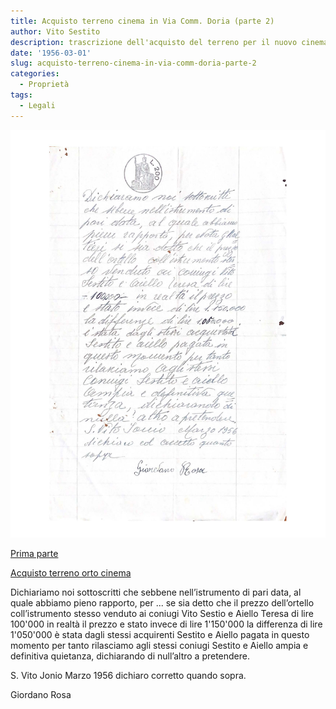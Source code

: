 ```yaml
---
title: Acquisto terreno cinema in Via Comm. Doria (parte 2)
author: Vito Sestito
description: trascrizione dell'acquisto del terreno per il nuovo cinema
date: '1956-03-01'
slug: acquisto-terreno-cinema-in-via-comm-doria-parte-2
categories:
  - Proprietà
tags:
  - Legali
---
```


![1956-03-01 Acquisto terreno cinema in Via Comm. Doria](images/195603AcquistoTerrenoCinema2.jpg)

[Prima parte](/1955/12/26/acquisto-terreno-cinema-in-via-comm-doria/)

[Acquisto terreno orto cinema](/1956/04/07/acquisto-orto-cinema-in-via-comm-doria/)

Dichiariamo noi sottoscritti che sebbene nell’istrumento di pari data, al quale abbiamo pieno rapporto, per ... se sia detto che il prezzo dell’ortello coll’istrumento stesso venduto ai coniugi Vito Sestio e Aiello Teresa di lire 100'000 in realtà il prezzo e stato invece di lire 1'150'000 la differenza di lire 1'050'000 è stata dagli stessi acquirenti Sestito e Aiello pagata in questo momento per tanto rilasciamo agli stessi coniugi Sestito e Aiello ampia e definitiva quietanza, dichiarando di null’altro a pretendere.

S. Vito Jonio Marzo 1956 dichiaro corretto quando sopra.

Giordano Rosa